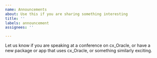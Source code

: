 ```yaml
---
name: Announcements
about: Use this if you are sharing something interesting
title: ''
labels: announcement
assignees: ''

---
```


Let us know if you are speaking at a conference on cx_Oracle, or have a new package or app that uses cx_Oracle, or something similarly exciting.
